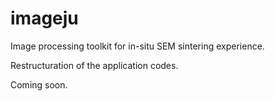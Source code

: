 # imageju
Image processing toolkit for in-situ SEM sintering experience.

Restructuration of the application codes.

Coming soon.
